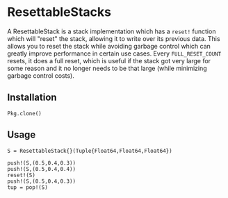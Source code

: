 # ResettableStacks

A ResettableStack is a stack implementation which has a `reset!` function which
will "reset" the stack, allowing it to write over its previous data. This
allows you to reset the stack while avoiding garbage control which can greatly
improve performance in certain use cases. Every `FULL_RESET_COUNT` resets, it
does a full reset, which is useful if the stack got very large for some reason
and it no longer needs to be that large (while minimizing garbage control costs).

## Installation

```
Pkg.clone()
```

## Usage

```
S = ResettableStack{}(Tuple{Float64,Float64,Float64})

push!(S,(0.5,0.4,0.3))
push!(S,(0.5,0.4,0.4))
reset!(S)
push!(S,(0.5,0.4,0.3))
tup = pop!(S)
```
